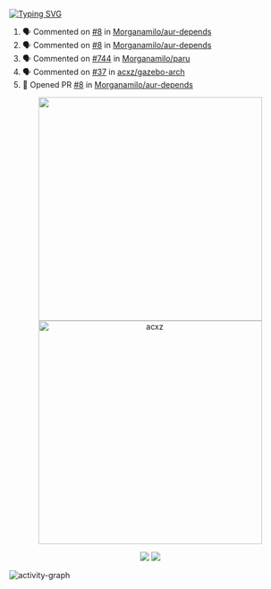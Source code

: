 [![Typing SVG](https://readme-typing-svg.herokuapp.com?size=16&color=AFFFA3&multiline=true&height=75&lines=contributing+to+robotics%2Faerospace%2Fml%2Fgpu+software;packaging+it+for+archlinux;ricer)](https://git.io/typing-svg)

<!--START_SECTION:activity-->
1. 🗣 Commented on [#8](https://github.com/Morganamilo/aur-depends/issues/8) in [Morganamilo/aur-depends](https://github.com/Morganamilo/aur-depends)
2. 🗣 Commented on [#8](https://github.com/Morganamilo/aur-depends/issues/8) in [Morganamilo/aur-depends](https://github.com/Morganamilo/aur-depends)
3. 🗣 Commented on [#744](https://github.com/Morganamilo/paru/issues/744) in [Morganamilo/paru](https://github.com/Morganamilo/paru)
4. 🗣 Commented on [#37](https://github.com/acxz/gazebo-arch/issues/37) in [acxz/gazebo-arch](https://github.com/acxz/gazebo-arch)
5. 💪 Opened PR [#8](https://github.com/Morganamilo/aur-depends/pull/8) in [Morganamilo/aur-depends](https://github.com/Morganamilo/aur-depends)
<!--END_SECTION:activity-->

<p align="center">
  <img width="400em" src=https://github-readme-stats.vercel.app/api?username=acxz&include_all_commits=true&show_icons=true />
  <img width="400em" src="https://github-readme-streak-stats.herokuapp.com/?user=acxz&" alt="acxz" />
</p>

<p align="center">
  <img src=https://github-readme-stats.vercel.app/api/top-langs/?username=acxz&layout=compact />
  <img src=https://github-profile-trophy.vercel.app/?username=acxz&row=2&column=4 />
</p>

![activity-graph](https://activity-graph.herokuapp.com/graph?username=acxz&theme=aqua)
